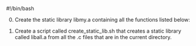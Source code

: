#!/bin/bash

0. Create the static library libmy.a containing all the functions listed below:

2. Create a script called create_static_lib.sh that creates a static
library called liball.a from all the .c files that are in the current directory.
